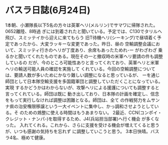 # バスラ日誌(6月24日)

1本朝、小瀬隊長以下5名の方々は英軍ヘリ(メルリン)でサマワに帰隊された。0652離陸、8時過
ぎには到着されたと聞いている。予定では、C130でタリルへ飛び、スミッテイから迎えに来てもらう
旧T待機へリ(シーキング)で昼頃着く予定であったから、大変ラッキーな変更であった。昨日、昼の
空輸調整会議において、スミッティ行きのヘリが丁度あり、余席もあったためれ-ー
がわざわざ
乗るかと聞いてくれたものである。現在その一と撤収時の米軍ヘリ要請の件も調整しているの
だが、今のところ可能性ありと言ってくれており、英軍ヘリと米軍ヘリの輸送可能人員の確認を実施して
くれている。今回の空輸調整については、要請人数が多いためにかなり難しい調整になると思っているが、
ーを通じ師団として日本隊空輸支援を多国籍軍団と調整していただくことになっている。実現
するかどうかはわからないが、攻撃へリによる援護についても調整すると言ってくれている。師団は既に
動き出しており、日本隊の計画を確定し、信念をもって実行しなければ調整は困難となる。師団は、全て
の作戦努力をムサンナ県の治安権限移譲という一大イベントに集中し、かっ調和させようとしている。そ
のための鴆整に使える時間はもうあまりない。
2最近、CCN(コンポイ・クレジット・ナンパ-)を取得するため、J4(兵站担当部署)へ行く機会
が多くなった。
入れてくれる。これから、さらに支援を受ける機会が増えてくると思うが、いつも感謝の気持ちを忘れず
に調整していこうと思う。
3本日快晴。バスラ4名、極めて健康。
